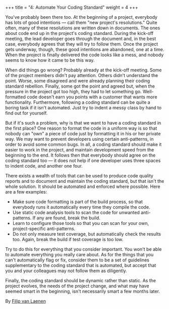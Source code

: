 +++
title = "4: Automate Your Coding Standard"
weight = 4
+++

You've probably been there too. At the beginning of a project, everybody has lots of good intentions — call them "new project's resolutions." Quite often, many of these resolutions are written down in documents. The ones about code end up in the project's coding standard. During the kick-off meeting, the lead developer goes through the document and, in the best case, everybody agrees that they will try to follow them. Once the project gets underway, though, these good intentions are abandoned, one at a time. When the project is finally delivered the code looks like a mess, and nobody seems to know how it came to be this way.

When did things go wrong? Probably already at the kick-off meeting. Some of the project members didn't pay attention. Others didn't understand the point. Worse, some disagreed and were already planning their coding standard rebellion. Finally, some got the point and agreed but, when the pressure in the project got too high, they had to let something go. Well-formatted code doesn't earn you points with a customer that wants more functionality. Furthermore, following a coding standard can be quite a boring task if it isn't automated. Just try to indent a messy class by hand to find out for yourself.

But if it's such a problem, why is that we want to have a coding standard in the first place? One reason to format the code in a uniform way is so that nobody can "own" a piece of code just by formatting it in his or her private way. We may want to prevent developers using certain anti-patterns, in order to avoid some common bugs. In all, a coding standard should make it easier to work in the project, and maintain development speed from the beginning to the end. It follows then that everybody should agree on the coding standard too — it does not help if one developer uses three spaces to indent code, and another one four.

There exists a wealth of tools that can be used to produce code quality reports and to document and maintain the coding standard, but that isn't the whole solution. It should be automated and enforced where possible. Here are a few examples:

- Make sure code formatting is part of the build process, so that everybody runs it automatically every time they compile the code.
- Use static code analysis tools to scan the code for unwanted anti-patterns. If any are found, break the build.
- Learn to configure those tools so that you can scan for your own, project-specific anti-patterns.
- Do not only measure test coverage, but automatically check the results too. Again, break the build if test coverage is too low.

Try to do this for everything that you consider important. You won't be able to automate everything you really care about. As for the things that you can't automatically flag or fix, consider them to be a set of guidelines supplementary to the coding standard that is automated, but accept that you and your colleagues may not follow them as diligently.

Finally, the coding standard should be dynamic rather than static. As the project evolves, the needs of the project change, and what may have seemed smart in the beginning, isn't necessarily smart a few months later.

By [Filip van Laenen](http://programmer.97things.oreilly.com/wiki/index.php/Filip_van_Laenen)